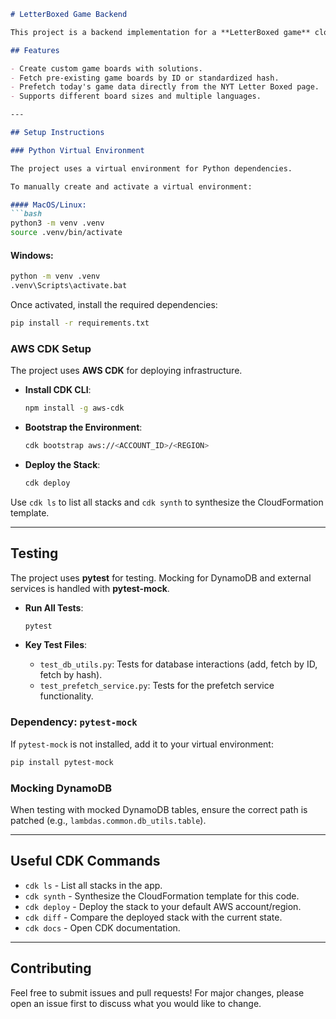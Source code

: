 ```markdown
# LetterBoxed Game Backend

This project is a backend implementation for a **LetterBoxed game** clone. It uses **AWS Lambda**, **DynamoDB**, and **API Gateway** for serverless functionality, and it is deployed using **AWS CDK**.

## Features

- Create custom game boards with solutions.
- Fetch pre-existing game boards by ID or standardized hash.
- Prefetch today's game data directly from the NYT Letter Boxed page.
- Supports different board sizes and multiple languages.

---

## Setup Instructions

### Python Virtual Environment

The project uses a virtual environment for Python dependencies.

To manually create and activate a virtual environment:

#### MacOS/Linux:
```bash
python3 -m venv .venv
source .venv/bin/activate
```

#### Windows:
```bash
python -m venv .venv
.venv\Scripts\activate.bat
```

Once activated, install the required dependencies:

```bash
pip install -r requirements.txt
```

### AWS CDK Setup

The project uses **AWS CDK** for deploying infrastructure.

- **Install CDK CLI**:
  ```bash
  npm install -g aws-cdk
  ```

- **Bootstrap the Environment**:
  ```bash
  cdk bootstrap aws://<ACCOUNT_ID>/<REGION>
  ```

- **Deploy the Stack**:
  ```bash
  cdk deploy
  ```

Use `cdk ls` to list all stacks and `cdk synth` to synthesize the CloudFormation template.

---

## Testing

The project uses **pytest** for testing. Mocking for DynamoDB and external services is handled with **pytest-mock**.

- **Run All Tests**:
  ```bash
  pytest
  ```

- **Key Test Files**:
  - `test_db_utils.py`: Tests for database interactions (add, fetch by ID, fetch by hash).
  - `test_prefetch_service.py`: Tests for the prefetch service functionality.

### Dependency: `pytest-mock`

If `pytest-mock` is not installed, add it to your virtual environment:
```bash
pip install pytest-mock
```

### Mocking DynamoDB

When testing with mocked DynamoDB tables, ensure the correct path is patched (e.g., `lambdas.common.db_utils.table`).

---

## Useful CDK Commands

- `cdk ls`          - List all stacks in the app.
- `cdk synth`       - Synthesize the CloudFormation template for this code.
- `cdk deploy`      - Deploy the stack to your default AWS account/region.
- `cdk diff`        - Compare the deployed stack with the current state.
- `cdk docs`        - Open CDK documentation.

---

## Contributing

Feel free to submit issues and pull requests! For major changes, please open an issue first to discuss what you would like to change.

```
